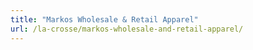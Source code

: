 ```yaml
---
title: "Markos Wholesale & Retail Apparel"
url: /la-crosse/markos-wholesale-and-retail-apparel/
---
```

